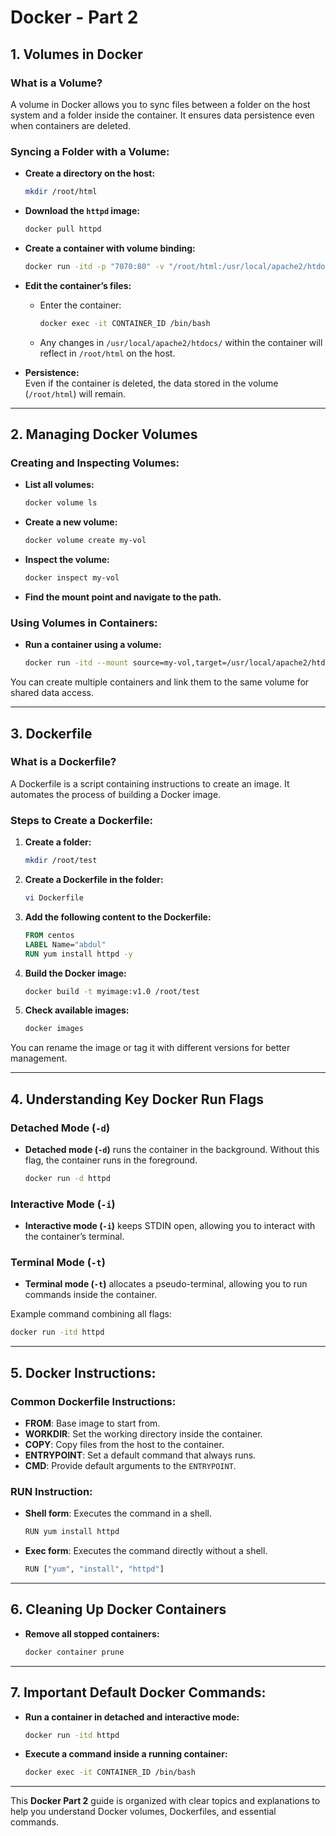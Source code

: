 # Docker - Part 2

## **1. Volumes in Docker**

### **What is a Volume?**
A volume in Docker allows you to sync files between a folder on the host system and a folder inside the container. It ensures data persistence even when containers are deleted.

### **Syncing a Folder with a Volume:**

- **Create a directory on the host:**
  ```bash
  mkdir /root/html
  ```

- **Download the `httpd` image:**
  ```bash
  docker pull httpd
  ```

- **Create a container with volume binding:**
  ```bash
  docker run -itd -p "7070:80" -v "/root/html:/usr/local/apache2/htdocs/" httpd
  ```

- **Edit the container’s files:**
  - Enter the container:
    ```bash
    docker exec -it CONTAINER_ID /bin/bash
    ```
  - Any changes in `/usr/local/apache2/htdocs/` within the container will reflect in `/root/html` on the host.

- **Persistence:**  
  Even if the container is deleted, the data stored in the volume (`/root/html`) will remain.

---

## **2. Managing Docker Volumes**

### **Creating and Inspecting Volumes:**

- **List all volumes:**
  ```bash
  docker volume ls
  ```

- **Create a new volume:**
  ```bash
  docker volume create my-vol
  ```

- **Inspect the volume:**
  ```bash
  docker inspect my-vol
  ```

- **Find the mount point and navigate to the path.**

### **Using Volumes in Containers:**

- **Run a container using a volume:**
  ```bash
  docker run -itd --mount source=my-vol,target=/usr/local/apache2/htdocs -p "5050:80" httpd
  ```

You can create multiple containers and link them to the same volume for shared data access.

---

## **3. Dockerfile**

### **What is a Dockerfile?**
A Dockerfile is a script containing instructions to create an image. It automates the process of building a Docker image.

### **Steps to Create a Dockerfile:**

1. **Create a folder:**
   ```bash
   mkdir /root/test
   ```

2. **Create a Dockerfile in the folder:**
   ```bash
   vi Dockerfile
   ```

3. **Add the following content to the Dockerfile:**
   ```dockerfile
   FROM centos
   LABEL Name="abdul"
   RUN yum install httpd -y
   ```

4. **Build the Docker image:**
   ```bash
   docker build -t myimage:v1.0 /root/test
   ```

5. **Check available images:**
   ```bash
   docker images
   ```

You can rename the image or tag it with different versions for better management.

---

## **4. Understanding Key Docker Run Flags**

### **Detached Mode (`-d`)**
- **Detached mode (`-d`)** runs the container in the background. Without this flag, the container runs in the foreground.
  ```bash
  docker run -d httpd
  ```

### **Interactive Mode (`-i`)**
- **Interactive mode (`-i`)** keeps STDIN open, allowing you to interact with the container’s terminal.

### **Terminal Mode (`-t`)**
- **Terminal mode (`-t`)** allocates a pseudo-terminal, allowing you to run commands inside the container.

Example command combining all flags:
```bash
docker run -itd httpd
```

---

## **5. Docker Instructions:**

### **Common Dockerfile Instructions:**

- **FROM**: Base image to start from.
- **WORKDIR**: Set the working directory inside the container.
- **COPY**: Copy files from the host to the container.
- **ENTRYPOINT**: Set a default command that always runs.
- **CMD**: Provide default arguments to the `ENTRYPOINT`.

### **RUN Instruction:**
- **Shell form**: Executes the command in a shell.
  ```bash
  RUN yum install httpd
  ```

- **Exec form**: Executes the command directly without a shell.
  ```bash
  RUN ["yum", "install", "httpd"]
  ```

---

## **6. Cleaning Up Docker Containers**

- **Remove all stopped containers:**
  ```bash
  docker container prune
  ```

---

## **7. Important Default Docker Commands:**

- **Run a container in detached and interactive mode:**
  ```bash
  docker run -itd httpd
  ```

- **Execute a command inside a running container:**
  ```bash
  docker exec -it CONTAINER_ID /bin/bash
  ```

---

This **Docker Part 2** guide is organized with clear topics and explanations to help you understand Docker volumes, Dockerfiles, and essential commands.